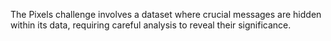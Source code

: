 The Pixels challenge involves a dataset where crucial messages are hidden within its data, requiring careful analysis to reveal their significance.
